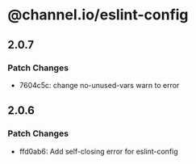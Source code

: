 # @channel.io/eslint-config

## 2.0.7

### Patch Changes

- 7604c5c: change no-unused-vars warn to error

## 2.0.6

### Patch Changes

- ffd0ab6: Add self-closing error for eslint-config
